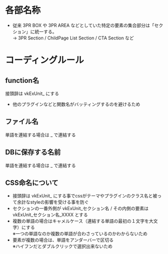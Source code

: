 # 各部名称

* 従来 3PR BOX や 3PR AREA などとしていた特定の要素の集合部分は「セクション」に統一する。  
→ 3PR Section / ChildPage List Section / CTA Section など

# コーディングルール

## function名

接頭辞は vkExUnit_ にする

- 他のプラグインなどと関数名がバッティングするのを避けるため

## ファイル名

単語を連結する場合は _ で連結する

## DBに保存する名前

単語を連結する場合は _ で連結する

## CSS命名について

- 接頭辞は vkExUnit_ にする事でcssがテーマやプラグインのクラス名と被って余計なstyleの影響を受ける事を防ぐ
- セクションの一番外側が vkExUnit_セクション名 / その内側の要素は vkExUnit_セクション名_XXXX とする
- 複数の単語の場合はキャメルケース（連結する単語の最初の１文字を大文字）にする  
※一つの単語なのか複数の単語が合わさっているのかわからないため
- 要素が複数の場合は、単語をアンダーバーで区切る  
※ハイフンだとダブルクリックで選択出来ないため